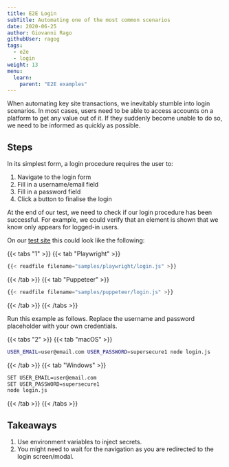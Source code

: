 ```yaml
---
title: E2E Login
subTitle: Automating one of the most common scenarios
date: 2020-06-25
author: Giovanni Rago
githubUser: ragog
tags:
  - e2e
  - login
weight: 13
menu:
  learn:
    parent: "E2E examples"
---
```


When automating key site transactions, we inevitably stumble into login scenarios. In most cases, users need to be able to access accounts on a platform to get any value out of it. If they suddenly become unable to do so, we need to be informed as quickly as possible.

<!-- more -->

## Steps

In its simplest form, a login procedure requires the user to:

1. Navigate to the login form
2. Fill in a username/email field
3. Fill in a password field
4. Click a button to finalise the login

At the end of our test, we need to check if our login procedure has been successful. For example, we could verify that an element is shown that we know only appears for logged-in users.

On our [test site](https://danube-webshop.herokuapp.com/) this could look like the following:

{{< tabs "1" >}}
{{< tab "Playwright" >}}
```js
{{< readfile filename="samples/playwright/login.js" >}}
```
{{< /tab >}}
{{< tab "Puppeteer" >}}
```js
{{< readfile filename="samples/puppeteer/login.js" >}}
```
{{< /tab >}}
{{< /tabs >}}

Run this example as follows. Replace the username and password placeholder with your own credentials.

{{< tabs "2" >}}
{{< tab "macOS" >}}
```sh
USER_EMAIL=user@email.com USER_PASSWORD=supersecure1 node login.js
```
{{< /tab >}}
{{< tab "Windows" >}}
```sh
SET USER_EMAIL=user@email.com
SET USER_PASSWORD=supersecure1
node login.js
```
{{< /tab >}}
{{< /tabs >}}

## Takeaways
1. Use environment variables to inject secrets.
2. You might need to wait for the navigation as you are redirected to the login screen/modal.

